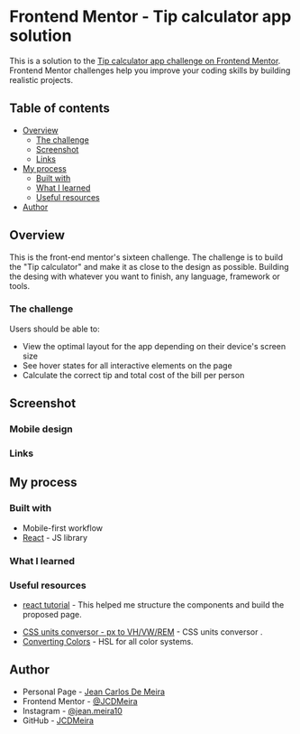 # Frontend Mentor - Tip calculator app solution

This is a solution to the [Tip calculator app challenge on Frontend Mentor](https://www.frontendmentor.io/challenges/tip-calculator-app-ugJNGbJUX). Frontend Mentor challenges help you improve your coding skills by building realistic projects.

## Table of contents

- [Overview](#overview)
  - [The challenge](#the-challenge)
  - [Screenshot](#screenshot)
  - [Links](#links)
- [My process](#my-process)
  - [Built with](#built-with)
  - [What I learned](#what-i-learned)
  - [Useful resources](#useful-resources)
- [Author](#author)

## Overview

This is the front-end mentor's sixteen challenge. The challenge is to build the "Tip calculator" and make it as close to the design as possible. Building the desing with whatever you want to finish, any language, framework or tools.

### The challenge

Users should be able to:

- View the optimal layout for the app depending on their device's screen size
- See hover states for all interactive elements on the page
- Calculate the correct tip and total cost of the bill per person

## Screenshot

### Mobile design
<!--
<p  align="center">
  <img width="300px" src="./presentation/mobile.png" align="center"></img>
</p>

### Tablets design

<p  align="center"><img width="420px"  src="./presentation/i-pad.png" align="center"></img></p>

### Desktop design

<p  align="center"><img width="720px" src="./presentation/desktop.png" align="center"></img></p>

### result of my work

<p  align="center"><img width="1080px" src="./presentation/design-x-myWork.gif" align="center"></img></p> -->

### Links

<!-- - Solution URL: [My solution for this challenge](https://www.frontendmentor.io/solutions/single-price-grid-with-reactjs-YR5dhXAtZ)
- Live Site URL: [check the result](https://jcdmeira-single-price.netlify.app)
- My figma design: [Figma](https://www.figma.com/file/qoi5g7sQ81YZysFwJJoWIz/07---Single-price?node-id=0%3A1) -->

## My process

### Built with

- Mobile-first workflow
- [React](https://reactjs.org/) - JS library

### What I learned
<!--
Using the grid template areas to define occupied spaces with an alias

```CSS
  .content {
  display: grid;
  gap: 0;
  grid-template-areas:
    'field1'
    'field2'
    'field3';
}

.field1 {
  grid-area: field1;
}
.field2 {
  grid-area: field2;
}
.field3 {
  grid-area: field3;
}
@media (min-width: 900px) {
  .content {
    grid-template-areas:
      'field1 field1'
      'field2 field3';
  }
}
``` -->

### Useful resources

- [react tutorial](https://pt-br.reactjs.org/tutorial/tutorial.html) - This helped me structure the components and build the proposed page.
<!-- - [my figma design](https://www.figma.com/file/qoi5g7sQ81YZysFwJJoWIz/07---Single-price?node-id=0%3A1) - My figma design for help anyone who wants to build this challenge. -->
- [CSS units conversor - px to VH/VW/REM](https://it-news.pw/pxtovh/) - CSS units conversor .
- [Converting Colors](https://convertingcolors.com) - HSL for all color systems.

## Author

- Personal Page - [Jean Carlos De Meira](https://jcdmeira.github.io)
- Frontend Mentor - [@JCDMeira](https://www.frontendmentor.io/profile/JCDMeira)
- Instagram - [@jean.meira10](https://www.instagram.com/jean.meira10/)
- GitHub - [JCDMeira](https://github.com/JCDMeira)
